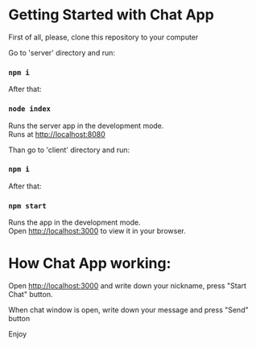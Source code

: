 # Getting Started with Chat App

First of all, please, clone this repository to your computer

Go to 'server' directory and run: 

### `npm i`

After that:

### `node index`

Runs the server app in the development mode.\
Runs at [http://localhost:8080](http://localhost:8080)

Than go to 'client' directory and run:

### `npm i`

After that:

### `npm start`

Runs the app in the development mode.\
Open [http://localhost:3000](http://localhost:3000) to view it in your browser.


# How Chat App working:

Open [http://localhost:3000](http://localhost:3000) and write down your nickname, press "Start Chat" button.

When chat window is open, write down your message and press "Send" button

Enjoy
